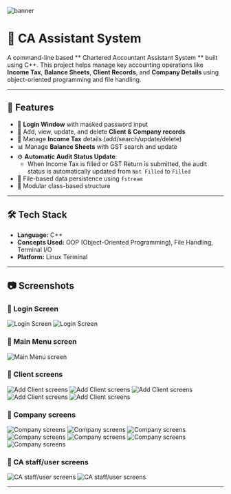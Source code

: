 ![banner](screenshots/banner.jpeg)

# 💼 CA Assistant System

A command-line based ** Chartered Accountant Assistant System ** built using C++. 
This project helps manage key accounting operations like **Income Tax**, **Balance Sheets**, 
**Client Records**, and **Company Details** using object-oriented programming and file handling.

---

## 📌 Features

- 🔐 **Login Window** with masked password input
- 👥 Add, view, update, and delete **Client & Company records**
- 📄 Manage **Income Tax** details (add/search/update/delete)
- 📊 Manage **Balance Sheets** with GST search and update
- ⚙️ **Automatic Audit Status Update**:
  - When Income Tax is filled or GST Return is submitted,
    the audit status is automatically updated from `Not Filled` to `Filled`
- 📁 File-based data persistence using `fstream`
- 🧱 Modular class-based structure

---

## 🛠️ Tech Stack

- **Language:** C++  
- **Concepts Used:** OOP (Object-Oriented Programming), File Handling, Terminal I/O  
- **Platform:** Linux Terminal

---

## 📷 Screenshots

### 🔐 Login Screen
![Login Screen](screenshots/ca1.png)
![Login Screen](screenshots/ca2.png)


### 🧭 Main Menu screen
![Main Menu screen](screenshots/ca3.png)


### 👥 Client screens
![Add Client screens](screenshots/ca4.png)
![Add Client screens](screenshots/ca5.png)
![Add Client screens](screenshots/ca6.png)
![Add Client screens](screenshots/ca7.png)
![Add Client screens](screenshots/ca8.png)


### 👥 Company screens
![Company screens](screenshots/ca9.png)
![Company screens](screenshots/ca10.png)
![Company screens](screenshots/ca11.png)
![Company screens](screenshots/ca12.png)
![Company screens](screenshots/ca13.png)
![Company screens](screenshots/ca14.png)
![Company screens](screenshots/ca17.png)


### 👥 CA staff/user screens
![CA staff/user screens](screenshots/ca15.png)
![CA staff/user screens](screenshots/ca16.png)


---

